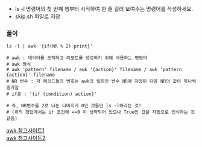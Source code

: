 - ls -l 명령어의 첫 번째 행부터 시작하여 한 줄 걸러 보여주는 명령어를 작성하세요.
- skip.sh 파일로 저장



### 풀이

```shell
ls -l | awk '{if(NR % 2) print}'

# awk : 데이터를 조작하고 리포트를 생성하기 위해 사용하는 명령어
# awk 형식
# awk 'pattern' filename / awk '{action}' filename / awk 'pattern {action}' filename
# NR 변수 : 각 레코드들의 번호는 awk의 빌트인 변수 NR에 저장된 다음 NR의 값이 하나씩 증가함
# if문 : '{if (condition) action}'

# 즉, NR변수를 2로 나눈 나머지가 0인 것들만 ls -l하라는 것!
# (위의 정답에서는 if 조건에 ==0 이 생략되어 있으나 True인 값을 자동으로 인식하는 것 같음)
```


[awk 참고사이트1](https://zzsza.github.io/development/2017/12/20/linux-6/)
<br/>
[awk 참고사이트2](https://struggler.tistory.com/246)
